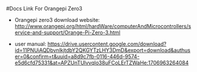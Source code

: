 #Docs Link For Orangepi Zero3

- Orangepi zero3 download website: http://www.orangepi.org/html/hardWare/computerAndMicrocontrollers/service-and-support/Orange-Pi-Zero-3.html 

- user manual: https://drive.usercontent.google.com/download?id=11PNUiAQDbvnlkjtdbY2QKGYTzLHY3DmD&export=download&authuser=0&confirm=t&uuid=a8d9c7fb-0116-446d-9574-e5d6cfd75331&at=APZUnTUlvvqlo38uFCoLErTZWaHe:1706963264084
